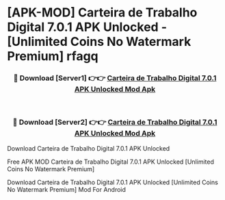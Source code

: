 # [APK-MOD] Carteira de Trabalho Digital 7.0.1 APK Unlocked - [Unlimited Coins No Watermark Premium] rfagq



<div align="center">
<h3>🔴 Download [Server1] 👉👉 <a href="https://momento.my/?title=Carteira_de_Trabalho_Digital_7.0.1_APK_Unlocked">Carteira de Trabalho Digital 7.0.1 APK Unlocked Mod Apk</a></h3><br>

<h3>🔴 Download [Server2] 👉👉 <a href="https://momento.my/?title=Carteira_de_Trabalho_Digital_7.0.1_APK_Unlocked">Carteira de Trabalho Digital 7.0.1 APK Unlocked Mod Apk</a></h3>
</div>



Download Carteira de Trabalho Digital 7.0.1 APK Unlocked 

Free APK MOD Carteira de Trabalho Digital 7.0.1 APK Unlocked [Unlimited Coins No Watermark Premium]

Download Carteira de Trabalho Digital 7.0.1 APK Unlocked [Unlimited Coins No Watermark Premium] Mod For Android
